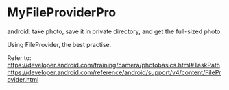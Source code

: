# MyFileProviderPro
android: take photo, save it in private directory, and get the full-sized photo.

Using FileProvider, the best practise.

Refer to:
https://developer.android.com/training/camera/photobasics.html#TaskPath
https://developer.android.com/reference/android/support/v4/content/FileProvider.html
